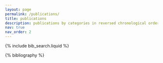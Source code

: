 ```yaml
---
layout: page
permalink: /publications/
title: publications
description: publications by categories in reversed chronological order.
nav: true
nav_order: 2
---
```


<!-- _pages/publications.md -->

<!-- Bibsearch Feature -->

{% include bib_search.liquid %}

<div class="publications">

{% bibliography %}

</div>

<!-- Google tag (gtag.js) -->
<script async src="https://www.googletagmanager.com/gtag/js?id=G-V1HSZE1Y7M"></script>
<script>
  window.dataLayer = window.dataLayer || [];
  function gtag(){dataLayer.push(arguments);}
  gtag('js', new Date());

  gtag('config', 'G-V1HSZE1Y7M');
</script>